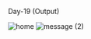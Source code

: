  
Day-19 (Output)

![home](https://github.com/myselfpoonam/intern/assets/118976088/3e281758-4b2f-427c-a6c6-38a8e246fa7a)
![message (2)](https://github.com/myselfpoonam/intern/assets/118976088/1bde7b33-040a-41cb-8bec-af438feb24c7)
